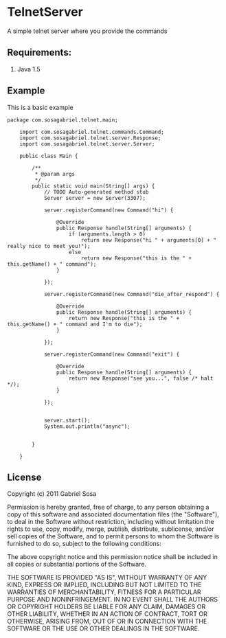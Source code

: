 # TelnetServer

A simple telnet server where you provide the commands

## Requirements:

 1. Java 1.5



## Example

This is a basic example

    package com.sosagabriel.telnet.main;

		import com.sosagabriel.telnet.commands.Command;
		import com.sosagabriel.telnet.server.Response;
		import com.sosagabriel.telnet.server.Server;

		public class Main {

			/**
			 * @param args
			 */
			public static void main(String[] args) {
				// TODO Auto-generated method stub
				Server server = new Server(3307);

				server.registerCommand(new Command("hi") {

					@Override
					public Response handle(String[] arguments) {
						if (arguments.length > 0)
							return new Response("hi " + arguments[0] + " really nice to meet you!");
						else
							return new Response("this is the " + this.getName() + " command");
					}

				});

				server.registerCommand(new Command("die_after_respond") {

					@Override
					public Response handle(String[] arguments) {
						return new Response("this is the " + this.getName() + " command and I'm to die");
					}

				});

				server.registerCommand(new Command("exit") {

					@Override
					public Response handle(String[] arguments) {
						return new Response("see you...", false /* halt */);
					}

				});


				server.start();
				System.out.println("async");


			}

		}
		




## License

Copyright (c) 2011 Gabriel Sosa

Permission is hereby granted, free of charge, to any person obtaining a copy of this software and associated documentation files (the "Software"), to deal in the Software without restriction, including without limitation the rights to use, copy, modify, merge, publish, distribute, sublicense, and/or sell copies of the Software, and to permit persons to whom the Software is furnished to do so, subject to the following conditions:

The above copyright notice and this permission notice shall be included in all copies or substantial portions of the Software.

THE SOFTWARE IS PROVIDED "AS IS", WITHOUT WARRANTY OF ANY KIND, EXPRESS OR IMPLIED, INCLUDING BUT NOT LIMITED TO THE WARRANTIES OF MERCHANTABILITY, FITNESS FOR A PARTICULAR PURPOSE AND NONINFRINGEMENT. IN NO EVENT SHALL THE AUTHORS OR COPYRIGHT HOLDERS BE LIABLE FOR ANY CLAIM, DAMAGES OR OTHER LIABILITY, WHETHER IN AN ACTION OF CONTRACT, TORT OR OTHERWISE, ARISING FROM, OUT OF OR IN CONNECTION WITH THE SOFTWARE OR THE USE OR OTHER DEALINGS IN THE SOFTWARE. 
